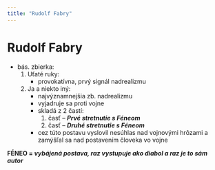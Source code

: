 ```yaml
---
title: "Rudolf Fabry"
---
```

# Rudolf Fabry
- bás. zbierka:
	1. Uťaté ruky:
		- provokatívna, prvý signál nadrealizmu 
	2. Ja a niekto iný: 
		- najvýznamnejšia zb. nadrealizmu
		- vyjadruje sa proti vojne
		- skladá z 2 častí:
			1. časť – ***Prvé stretnutie s Féneom***
			2. časť – ***Druhé stretnutie s Féneom***
		- cez túto postavu vyslovil nesúhlas nad vojnovými hrôzami a zamýšľal sa nad postavením človeka vo vojne 

**FÉNEO = *vybájená postava, raz vystupuje ako diabol a raz je to sám autor***